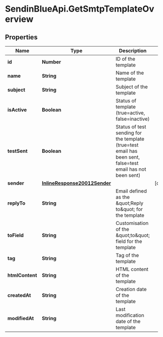 # SendinBlueApi.GetSmtpTemplateOverview

## Properties
Name | Type | Description | Notes
------------ | ------------- | ------------- | -------------
**id** | **Number** | ID of the template | 
**name** | **String** | Name of the template | 
**subject** | **String** | Subject of the template | 
**isActive** | **Boolean** | Status of template (true&#x3D;active, false&#x3D;inactive) | 
**testSent** | **Boolean** | Status of test sending for the template (true&#x3D;test email has been sent, false&#x3D;test email has not been sent) | 
**sender** | [**InlineResponse20012Sender**](InlineResponse20012Sender.md) |  | [optional] 
**replyTo** | **String** | Email defined as the \&quot;Reply to\&quot; for the template | 
**toField** | **String** | Customisation of the \&quot;to\&quot; field for the template | 
**tag** | **String** | Tag of the template | 
**htmlContent** | **String** | HTML content of the template | 
**createdAt** | **String** | Creation date of the template | 
**modifiedAt** | **String** | Last modification date of the template | 


